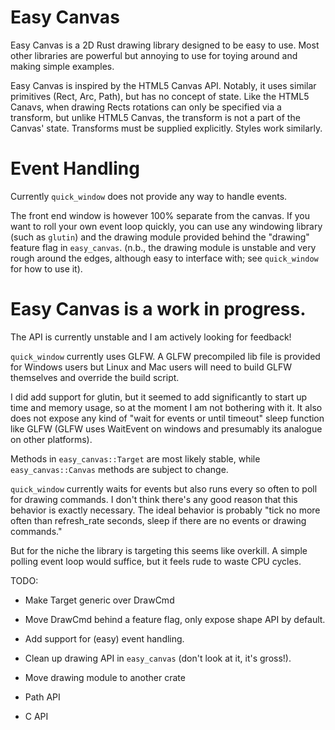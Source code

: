 # Easy Canvas
Easy Canvas is a 2D Rust drawing library designed to be easy to use. Most other libraries are powerful but annoying to use for toying around and making simple examples.

Easy Canvas is inspired by the HTML5 Canvas API. Notably, it uses similar primitives (Rect, Arc, Path), but has no concept of state. Like the HTML5 Canavs, when drawing Rects rotations can only be specified via a transform, but unlike HTML5 Canvas, the transform is not a part of the Canvas' state. Transforms must be supplied explicitly. Styles work similarly.

# Event Handling

Currently `quick_window` does not provide any way to handle events.

The front end window is however 100% separate from the canvas. If you want to roll your own event loop quickly, you can use any windowing library (such as `glutin`) and the drawing module provided behind the "drawing" feature flag in `easy_canvas`. (n.b., the drawing module is unstable and very rough around the edges, although easy to interface with; see `quick_window` for how to use it).

# Easy Canvas is a work in progress.

The API is currently unstable and I am actively looking for feedback!

`quick_window` currently uses GLFW. A GLFW precompiled lib file is provided for Windows users but Linux and Mac users will need to build GLFW themselves and override the build script.

I did add support for glutin, but it seemed to add significantly to start up time and memory usage, so at the moment I am not bothering with it. It also does not expose any kind of "wait for events or until timeout" sleep function like GLFW (GLFW uses WaitEvent on windows and presumably its analogue on other platforms).

Methods in `easy_canvas::Target` are most likely stable, while `easy_canvas::Canvas` methods are subject to change.

`quick_window` currently waits for events but also runs every so often to poll for drawing commands. I don't think there's any good reason that this behavior is exactly necessary. The ideal behavior is probably "tick no more often than refresh_rate seconds, sleep if there are no events or drawing commands."

But for the niche the library is targeting this seems like overkill. A simple polling event loop would suffice, but it feels rude to waste CPU cycles.

TODO:
- Make Target generic over DrawCmd
- Move DrawCmd behind a feature flag, only expose shape API by default.

- Add support for (easy) event handling.
- Clean up drawing API in `easy_canvas` (don't look at it, it's gross!).
- Move drawing module to another crate
- Path API
- C API
